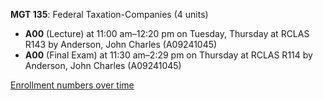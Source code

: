 **MGT 135**: Federal Taxation-Companies (4 units)

- **A00** (Lecture) at 11:00 am–12:20 pm on Tuesday, Thursday at RCLAS R143 by Anderson, John Charles (A09241045)
- **A00** (Final Exam) at 11:30 am–2:29 pm on Thursday at RCLAS R114 by Anderson, John Charles (A09241045)

[Enrollment numbers over time](./MGT135.tsv)
